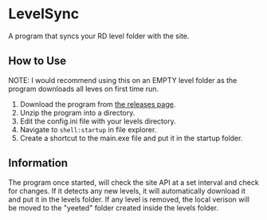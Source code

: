 # LevelSync
A program that syncs your RD level folder with the site.

## How to Use
NOTE: I would recommend using this on an EMPTY level folder as the program downloads all leves on first time run.
1. Download the program from [the releases page](https://github.com/huantianad/LevelSync/releases/).
2. Unzip the program into a directory.
3. Edit the config.ini file with your levels directory.
4. Navigate to `shell:startup` in file explorer.
5. Create a shortcut to the main.exe file and put it in the startup folder.

## Information
The program once started, will check the site API at a set interval and check for changes. If it detects any new levels, it will automatically download it and put it in the levels folder. If any level is removed, the local verison will be moved to the "yeeted" folder created inside the levels folder.
